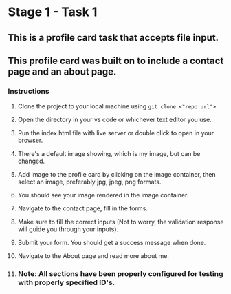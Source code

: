 # Stage 1 - Task 1

## This is a profile card task that accepts file input.

## This profile card was built on to include a contact page and an about page.

### Instructions

1. Clone the project to your local machine using
   `git clone <"repo url">`

2. Open the directory in your vs code or whichever text editor you use.

3. Run the index.html file with live server or double click to open in your browser.

4. There's a default image showing, which is my image, but can be changed.

5. Add image to the profile card by clicking on the image container, then select an image, preferably jpg, jpeg, png formats.

6. You should see your image rendered in the image container.

7. Navigate to the contact page, fill in the forms.

8. Make sure to fill the correct inputs (Not to worry, the validation response will guide you through your inputs).

9. Submit your form. You should get a success message when done.

10. Navigate to the About page and read more about me.

11. ### Note: All sections have been properly configured for testing with properly specified ID's.
